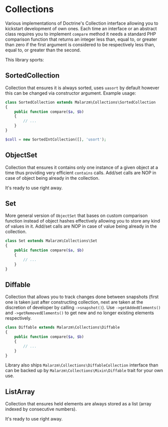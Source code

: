 # Collections

Various implementations of Doctrine's Collection interface allowing you to kickstart development of own ones. Each time
an interface or an abstract class requires you to implement `compare` method it needs a standard PHP comparison function
that returns an integer less than, equal to, or greater than zero if the first argument is considered to be respectively
less than, equal to, or greater than the second.

This library sports:

## SortedCollection

Collection that ensures it is always sorted, uses `uasort` by default however this can be changed via constructor
argument. Example usage:

```php
class SortedCollection extends Malarzm\Collections\SortedCollection
{
    public function compare($a, $b)
    {
        // ...
    }
}

$coll = new SortedIntCollection([], 'usort');
```

## ObjectSet

Collection that ensures it contains only one instance of a given object at a time thus providing very efficient
`contains` calls. Add/set calls are NOP in case of object being already in the collection.

It's ready to use right away.

## Set

More general version of `ObjectSet` that bases on custom comparison function instead of object hashes effectively
allowing you to store any kind of values in it. Add/set calls are NOP in case of value being already in the collection.

```php
class Set extends Malarzm\Collections\Set
{
    public function compare($a, $b)
    {
        // ...
    }
}
```

## Diffable

Collection that allows you to track changes done between snapshots (first one is taken just after constructing
collection, next are taken at the discretion of developer by calling `->snapshot()`). Use `->getAddedElements()` and
`->getRemovedElements()` to get new and no longer existing elements respectively.

```php
class Diffable extends Malarzm\Collections\Diffable
{
    public function compare($a, $b)
    {
        // ...
    }
}
```

Library also ships `Malarzm\Collections\DiffableCollection` interface than can be backed up by
`Malarzm\Collections\Mixin\Diffable` trait for your own use.

## ListArray

Collection that ensures held elements are always stored as a list (array indexed by consecutive numbers).

It's ready to use right away.
